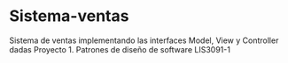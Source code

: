 # Sistema-ventas
Sistema de ventas implementando las interfaces Model, View y Controller dadas
Proyecto 1. Patrones de diseño de software LIS3091-1